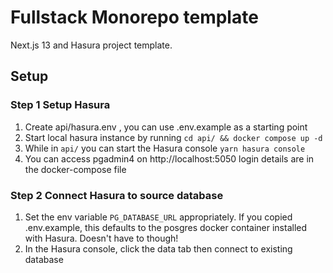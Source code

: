 # Fullstack Monorepo template

Next.js 13 and Hasura project template.

## Setup

### Step 1 Setup Hasura

1. Create api/hasura.env , you can use .env.example as a starting point
2. Start local hasura instance by running `cd api/ && docker compose up -d`
3. While in `api/` you can start the Hasura console `yarn hasura console`
4. You can access pgadmin4 on http://localhost:5050 login details are in the docker-compose file

### Step 2 Connect Hasura to source database

1. Set the env variable `PG_DATABASE_URL` appropriately. If you copied .env.example, this defaults to the posgres docker container installed with Hasura. Doesn't have to though!
2. In the Hasura console, click the data tab then connect to existing database
